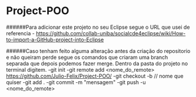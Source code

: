 # Project-POO

######Para adicionar este projeto no seu Eclipse segue o URL que usei de referencia
	- https://github.com/collab-uniba/socialcde4eclipse/wiki/How-to-import-a-GitHub-project-into-Eclipse
	
######Caso tenham feito alguma alteração antes da criação do repositorio e não queiram perde segue os comandos que criaram uma branch separada que depois podemos fazer merge.
	Dentro da pasta do projeto no terminal digitem.
	-git init
	-git remote add <nome_do_remote> https://github.com/Julio-Felix/Project-POO/
	-git checkout -b <branch-separada> // nome que quiser
	-git add .
	-git commit -m "mensagem"
	-git push -u <nome_do_remote> <branch-separada>